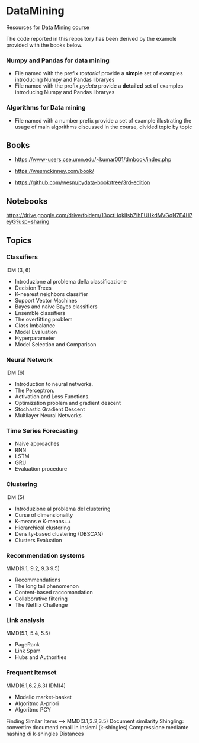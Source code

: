 # DataMining
Resources for Data Mining course

The code reported in this repository has been derived by the examole provided with the books below.

### Numpy and Pandas for data mining
- File named with the prefix _toutorial_ provide a **simple** set of examples introducing Numpy and Pandas libraryes
- File named with the prefix _pydata_ provide a **detailed** set of examples introducing Numpy and Pandas libraryes
### Algorithms for Data mining
- File named with a number prefix provide a set of example illustrating the usage of main algorithms discussed in the course, divided topic by topic 

## Books
- https://www-users.cse.umn.edu/~kumar001/dmbook/index.php

- https://wesmckinney.com/book/

- https://github.com/wesm/pydata-book/tree/3rd-edition

## Notebooks
https://drive.google.com/drive/folders/13octHqkIIsbZihEUHkdMVGqN7E4H7eyG?usp=sharing

## Topics

### Classifiers
IDM (3, 6)
- Introduzione al problema della classificazione
- Decision Trees
- K-nearest neighbors classifier
- Support Vector Machines
- Bayes and naive Bayes classifiers
- Ensemble classifiers
- The overfitting problem
- Class Imbalance
- Model Evaluation
- Hyperparameter
- Model Selection and Comparison

### Neural Network
IDM (6)
- Introduction to neural networks.
- The Perceptron.
- Activation and Loss Functions.
- Optimization problem and gradient descent 
- Stochastic Gradient Descent
- Multilayer Neural Networks

### Time Series Forecasting 
- Naive approaches
- RNN
- LSTM
- GRU 
- Evaluation procedure

### Clustering
IDM (5)
- Introduzione al problema del clustering
- Curse of dimensionality
- K-means e K-means++
- Hierarchical clustering
- Density-based clustering (DBSCAN)
- Clusters Evaluation 

### Recommendation systems
MMD(9.1, 9.2, 9.3 9.5)
- Recommendations
- The long tail phenomenon
- Content-based raccomandation
- Collaborative filtering
- The Netflix Challenge

### Link analysis
MMD(5.1, 5.4, 5.5)
- PageRank 
- Link Spam
- Hubs and Authorities 

### Frequent Itemset  
MMD(6.1,6.2,6.3) IDM(4)
- Modello market-basket
- Algoritmo A-priori
- Algoritmo PCY

Finding Similar Items —> MMD(3.1,3.2,3.5)
Document similarity
Shingling: convertire documenti email in insiemi (k-shingles)
Compressione mediante hashing di k-shingles
Distances
